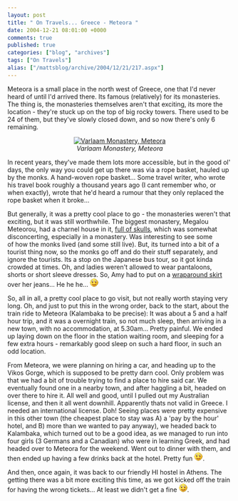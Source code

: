 ```yaml
---
layout: post
title: " On Travels... Greece - Meteora "
date: 2004-12-21 08:01:00 +0000
comments: true
published: true
categories: ["blog", "archives"]
tags: ["On Travels"]
alias: ["/mattsblog/archive/2004/12/21/217.aspx"]
---
```

<!-- more -->

<P>Meteora is a small place in the north west of Greece, one that I'd never heard of until I'd arrived there. Its famous (relatively) for its monasteries. The thing is, the monasteries themselves aren't that exciting, its more the location - they're stuck up on the top of big rocky towers. There used to be 24 of them, but they've slowly closed down, and so now there's only 6 remaining.</P>
 <P align=center><A href="/images/photos//03%20-%20TheTrip/09%20-%20Greece%20-%20October%2025%20to%20November%208/04%20-%20Meteora/02%20-%20Varlaam%20Monastery/PB050029.JPG"><IMG alt="Varlaam Monastery, Meteora" src="/common/photoalbum/generatethumbnailimage.aspx?img=..%2f..%2fmatt%2fphotos%2fallphotos%2ftravels%2f03+-+TheTrip%2f09+-+Greece+-+October+25+to+November+8%2f04+-+Meteora%2f02+-+Varlaam+Monastery%2fPB050029.JPG.lnk&amp;thumbnailtype=photoalbumpage" border=0></A><BR><EM>Varlaam Monastery, Meteora</EM></P>
 <P>In recent years, they've made them lots more accessible, but in the good ol' days, the only way you could get up there was via a rope basket, hauled up by the monks. A hand-woven rope basket... Some travel writer, who wrote his travel book roughly a thousand years ago (I cant remember who, or when exactly), wrote that he'd heard a rumour that they only replaced the rope basket when it broke...</P>
 <P>But generally, it was a pretty cool place to go - the monasteries weren't that exciting, but it was still worthwhile. The biggest monastery, Megalou Meteorou, had a charnel house in it, <A href="/images/thumbnails/%2f03+-+TheTrip%2f09+-+Greece+-+October+25+to+November+8%2f04+-+Meteora%2f01+-+Megalou+Meteorou%2fPB050177.JPG&amp;thumbnailtype=photoalbumpage">full of skulls</A>, which was somewhat disconcerting, especially in a monastery. Was interesting to see some of&nbsp;how the monks lived (and some still live). But, its turned into a bit of a tourist thing now, so the monks go off and do their stuff separately, and ignore the tourists. Its a stop on the Japanese bus tour, so it got kinda crowded at times. Oh, and ladies weren't allowed to wear pantaloons, shorts or short sleeve dresses. So, Amy had to put on a <A href="/images/thumbnails/%2f03+-+TheTrip%2f09+-+Greece+-+October+25+to+November+8%2f04+-+Meteora%2f02+-+Varlaam+Monastery%2fPB050028.JPG&amp;thumbnailtype=photoalbumpage">wraparound skirt</A> over her jeans... He he he... <IMG alt=":)" class="emoticon" src="/images/emotions/emotion-1.gif" border=0></P>
 <P>So, all in all, a pretty cool place to go visit, but not really worth staying very long. Oh, and just to put this in the wrong order, back to the start, about the train ride to Meteora (Kalambaka to be precise): It was about a 5 and a half hour trip, and it was a overnight train, so not much sleep, then arriving in a new town, with no accommodation, at 5.30am... Pretty painful. We ended up laying down on the floor in the station waiting room, and sleeping for a few extra hours - remarkably good sleep on such a hard floor, in such an odd location.</P>
 <P>From Meteora, we were planning on hiring a car, and heading up to the Vikos Gorge, which is supposed to be pretty darn cool. Only problem was that we had a bit of trouble trying to find a place to hire said car. We eventually found one in a nearby town, and after haggling a bit, headed on over there to hire it. All well and good, until I pulled out my Australian license, and then it all went downhill. Apparently thats not valid in Greece. I needed an international license. Doh! Seeing places were pretty expensive in this other town (the cheapest place to stay was A) a 'pay by the hour' hotel, and B) more than we wanted to pay anyway), we headed back to Kalambaka, which turned out to be a good idea, as&nbsp;we managed to run into four girls (3 Germans and a Canadian) who were in learning Greek, and had headed over to Meteora for the weekend. Went out to dinner with them, and then ended up having a few drinks back at the hotel. Pretty fun <IMG alt=":)" class="emoticon" src="/images/emotions/emotion-1.gif" border=0>.</P>
 <P>And then, once again, it was back to our friendly HI hostel in Athens. The getting there was a bit more exciting this time, as we got kicked off the train for having the wrong tickets... At least we didn't get a fine <IMG alt=":)" class="emoticon" src="/images/emotions/emotion-1.gif" border=0>.</P>
